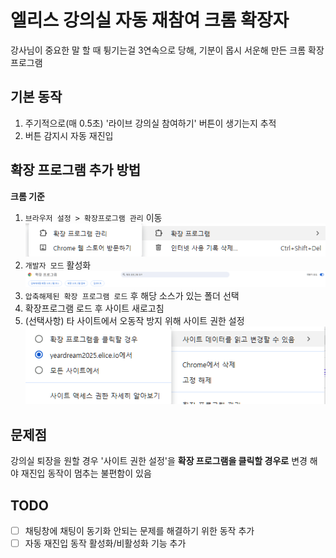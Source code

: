 # 엘리스 강의실 자동 재참여 크롬 확장자

강사님이 중요한 말 할 때 튕기는걸 3연속으로 당해, 기분이 몹시 서운해 만든 크롬 확장 프로그램

## 기본 동작

1. 주기적으로(매 0.5초) '라이브 강의실 참여하기' 버튼이 생기는지 추적
2. 버튼 감지시 자동 재진입

## 확장 프로그램 추가 방법

**크롬 기준**

1. `브라우저 설정 > 확장프로그램 관리` 이동
   ![alt text](docs/images/image1.png)
2. `개발자 모드` 활성화
   ![alt text](docs/images/image2.png)
3. `압축해제된 확장 프로그램 로드` 후 해당 소스가 있는 폴더 선택
4. 확장프로그램 로드 후 사이트 새로고침
5. (선택사항) 타 사이트에서 오동작 방지 위해 사이트 권한 설정
   ![alt text](docs/images/image3.png)

## 문제점

강의실 퇴장을 원할 경우 '사이트 권한 설정'을 **확장 프로그램을 클릭할 경우로** 변경 해야 재진입 동작이 멈추는 불편함이 있음

## TODO

- [ ] 채팅창에 채팅이 동기화 안되는 문제를 해결하기 위한 동작 추가
- [ ] 자동 재진입 동작 활성화/비활성화 기능 추가
